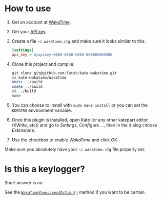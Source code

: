 # How to use

1. Get an account at [WakaTime](https://wakatime.com).
2. Get your [API key](https://wakatime.com/settings).
3. Create a file `~/.wakatime.cfg` and make sure it looks similar to this:

   ```ini
   [settings]
   api_key = myapikey-0000-0000-0000-000000000000
   ```

4. Clone this project and compile:

   ```bash
   git clone git@github.com:Tatsh/kate-wakatime.git
   cd kate-wakatime/WakaTime
   mkdir ../build
   cmake ../build
   cd ../build
   make
   ```

5. You can choose to install with `sudo make install` or you can set the `KDEDIRS` environment variable.
6. Once this plugin is installed, open Kate (or any other katepart editor (KWrite, etc)) and go to *Settings*, *Configure <name>...*, then in the dialog choose *Extensions*.
7. Use the checkbox to enable *WakaTime* and click *OK*.

Make sure you absolutely have your `~/.wakatime.cfg` file properly set.

# Is this a keylogger?

Short answer is no.

See the [`WakaTimeView::sendAction()`](https://github.com/Tatsh/kate-wakatime/blob/master/WakaTime/wakatimeplugin.cpp#L104) method if you want to be certain.
